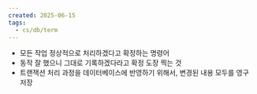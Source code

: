 ```yaml
---
created: 2025-06-15
tags:
  - cs/db/term
---
```

- 모든 작업 정상적으로 처리하겠다고 확정하는 명령어
- 동작 잘 했으니 그대로 기록하겠다라고 확정 도장 찍는 것
- 트랜잭션 처리 과정을 데이터베이스에 반영하기 위해서, 변경된 내용 모두를 영구 저장
